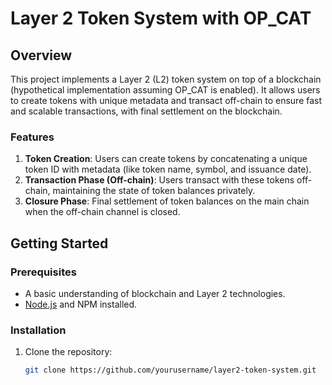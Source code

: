 # Layer 2 Token System with OP_CAT

## Overview
This project implements a Layer 2 (L2) token system on top of a blockchain (hypothetical implementation assuming OP_CAT is enabled). It allows users to create tokens with unique metadata and transact off-chain to ensure fast and scalable transactions, with final settlement on the blockchain.

### Features
1. **Token Creation**: Users can create tokens by concatenating a unique token ID with metadata (like token name, symbol, and issuance date).
2. **Transaction Phase (Off-chain)**: Users transact with these tokens off-chain, maintaining the state of token balances privately.
3. **Closure Phase**: Final settlement of token balances on the main chain when the off-chain channel is closed.

## Getting Started

### Prerequisites
- A basic understanding of blockchain and Layer 2 technologies.
- [Node.js](https://nodejs.org/en/) and NPM installed.

### Installation
1. Clone the repository:
   ```sh
   git clone https://github.com/yourusername/layer2-token-system.git
